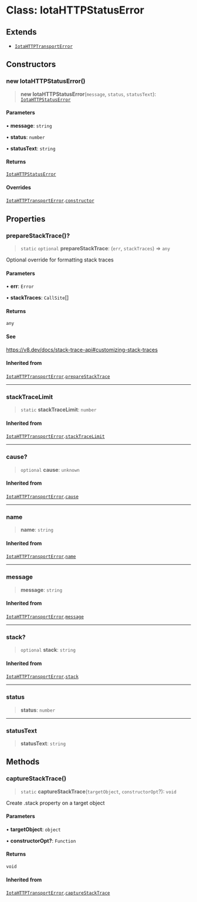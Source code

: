 # Class: IotaHTTPStatusError

## Extends

- [`IotaHTTPTransportError`](IotaHTTPTransportError.md)

## Constructors

### new IotaHTTPStatusError()

> **new IotaHTTPStatusError**(`message`, `status`, `statusText`): [`IotaHTTPStatusError`](IotaHTTPStatusError.md)

#### Parameters

• **message**: `string`

• **status**: `number`

• **statusText**: `string`

#### Returns

[`IotaHTTPStatusError`](IotaHTTPStatusError.md)

#### Overrides

[`IotaHTTPTransportError`](IotaHTTPTransportError.md).[`constructor`](IotaHTTPTransportError.md#constructors)

## Properties

### prepareStackTrace()?

> `static` `optional` **prepareStackTrace**: (`err`, `stackTraces`) => `any`

Optional override for formatting stack traces

#### Parameters

• **err**: `Error`

• **stackTraces**: `CallSite`[]

#### Returns

`any`

#### See

https://v8.dev/docs/stack-trace-api#customizing-stack-traces

#### Inherited from

[`IotaHTTPTransportError`](IotaHTTPTransportError.md).[`prepareStackTrace`](IotaHTTPTransportError.md#preparestacktrace)

***

### stackTraceLimit

> `static` **stackTraceLimit**: `number`

#### Inherited from

[`IotaHTTPTransportError`](IotaHTTPTransportError.md).[`stackTraceLimit`](IotaHTTPTransportError.md#stacktracelimit)

***

### cause?

> `optional` **cause**: `unknown`

#### Inherited from

[`IotaHTTPTransportError`](IotaHTTPTransportError.md).[`cause`](IotaHTTPTransportError.md#cause)

***

### name

> **name**: `string`

#### Inherited from

[`IotaHTTPTransportError`](IotaHTTPTransportError.md).[`name`](IotaHTTPTransportError.md#name)

***

### message

> **message**: `string`

#### Inherited from

[`IotaHTTPTransportError`](IotaHTTPTransportError.md).[`message`](IotaHTTPTransportError.md#message)

***

### stack?

> `optional` **stack**: `string`

#### Inherited from

[`IotaHTTPTransportError`](IotaHTTPTransportError.md).[`stack`](IotaHTTPTransportError.md#stack)

***

### status

> **status**: `number`

***

### statusText

> **statusText**: `string`

## Methods

### captureStackTrace()

> `static` **captureStackTrace**(`targetObject`, `constructorOpt`?): `void`

Create .stack property on a target object

#### Parameters

• **targetObject**: `object`

• **constructorOpt?**: `Function`

#### Returns

`void`

#### Inherited from

[`IotaHTTPTransportError`](IotaHTTPTransportError.md).[`captureStackTrace`](IotaHTTPTransportError.md#capturestacktrace)

